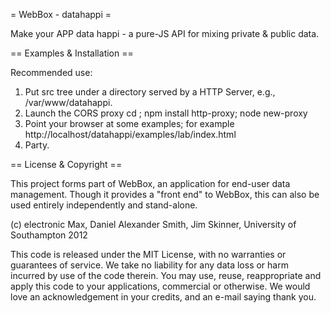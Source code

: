 = WebBox - datahappi = 

Make your APP data happi - a pure-JS API for mixing private &amp;
public data.


== Examples & Installation ==

Recommended use:

1. Put src tree under a directory served by a HTTP Server, e.g., /var/www/datahappi.
2. Launch the CORS proxy
   cd <project dir>;
   npm install http-proxy;
   node new-proxy
3. Point your browser at some examples; for example http://localhost/datahappi/examples/lab/index.html
4. Party.

== License & Copyright ==

This project forms part of WebBox, an application for end-user data management.
Though it provides a "front end" to WebBox, this can also be used entirely 
independently and stand-alone.
 
(c) electronic Max, Daniel Alexander Smith, Jim Skinner, University of Southampton 2012

This code is released under the MIT License, with no warranties or 
guarantees of service.  We take no liability for any data loss or harm
incurred by use of the code therein.  You may use, reuse, reappropriate
and apply this code to your applications, commercial or otherwise. We
would love an acknowledgement in your credits, and an e-mail saying thank
you.




